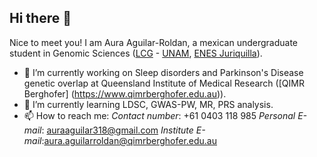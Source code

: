 ## Hi there 👋

Nice to meet you! I am Aura Aguilar-Roldan, a mexican undergraduate student in Genomic Sciences ([LCG](https://lcgej.unam.mx/) - [UNAM](https://www.unam.mx/), [ENES Juriquilla](https://www.enesjuriquilla.unam.mx/)). 

- 🔭 I’m currently working on Sleep disorders and Parkinson's Disease genetic overlap at Queensland Institute of Medical Research ([QIMR Berghofer]
(https://www.qimrberghofer.edu.au)).
- 🌱 I’m currently learning LDSC, GWAS-PW, MR, PRS analysis.
- 📫 How to reach me: 
    *Contact number*: +61 0403 118 985 
    *Personal E-mail*: auraaguilar318@gmail.com 
    *Institute E-mail*:aura.aguilarroldan@qimrberghofer.edu.au
